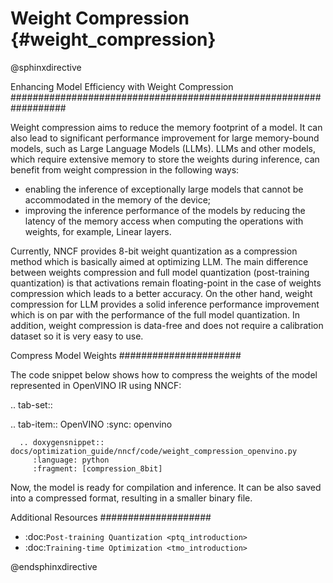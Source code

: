 # Weight Compression {#weight_compression}

@sphinxdirective

Enhancing Model Efficiency with Weight Compression
##################################################################

Weight compression aims to reduce the memory footprint of a model. It can also lead to significant performance improvement for large memory-bound models, such as Large Language Models (LLMs). LLMs and other models, which require extensive memory to store the weights during inference, can benefit from weight compression in the following ways: 

- enabling the inference of exceptionally large models that cannot be accommodated in the memory of the device; 
- improving the inference performance of the models by reducing the latency of the memory access when computing the operations with weights, for example, Linear layers.

Currently, NNCF provides 8-bit weight quantization as a compression method which is basically aimed at optimizing LLM. The main difference between weights compression and full model quantization (post-training quantization) is that activations remain floating-point in the case of weights compression which leads to a better accuracy. On the other hand, weight compression for LLM provides a solid inference performance improvement which is on par with the performance of the full model quantization. In addition, weight compression is data-free and does not require a calibration dataset so it is very easy to use.

Compress Model Weights
######################

The code snippet below shows how to compress the weights of the model represented in OpenVINO IR using NNCF:

.. tab-set::

   .. tab-item:: OpenVINO
      :sync: openvino
      
      .. doxygensnippet:: docs/optimization_guide/nncf/code/weight_compression_openvino.py
         :language: python
         :fragment: [compression_8bit]

Now, the model is ready for compilation and inference. It can be also saved into a compressed format, resulting in a smaller binary file.

Additional Resources
####################

- :doc:`Post-training Quantization <ptq_introduction>`
- :doc:`Training-time Optimization <tmo_introduction>`

@endsphinxdirective
